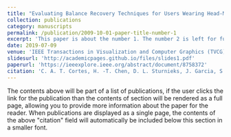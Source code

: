 ```yaml
---
title: "Evaluating Balance Recovery Techniques for Users Wearing Head-Mounted Display in VR"
collection: publications
category: manuscripts
permalink: /publication/2009-10-01-paper-title-number-1
excerpt: 'This paper is about the number 1. The number 2 is left for future work.'
date: 2019-07-09
venue: 'IEEE Transactions in Visualization and Computer Graphics (TVCG)'
slidesurl: 'http://academicpages.github.io/files/slides1.pdf'
paperurl: 'https://ieeexplore.ieee.org/abstract/document/8758372'
citation: 'C. A. T. Cortes, H. -T. Chen, D. L. Sturnieks, J. Garcia, S. R. Lord and C. -T. Lin, "Evaluating Balance Recovery Techniques for Users Wearing Head-Mounted Display in VR," in IEEE Transactions on Visualization and Computer Graphics, vol. 27, no. 1, pp. 204-215, 1 Jan. 2021, doi: 10.1109/TVCG.2019.2927477'
---
```


The contents above will be part of a list of publications, if the user clicks the link for the publication than the contents of section will be rendered as a full page, allowing you to provide more information about the paper for the reader. When publications are displayed as a single page, the contents of the above "citation" field will automatically be included below this section in a smaller font.
